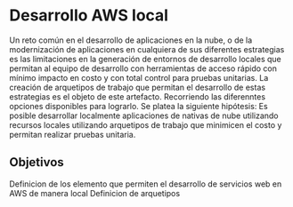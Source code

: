 # Desarrollo AWS local 
Un reto común en el desarrollo de aplicaciones en la nube, o de la modernización de aplicaciones en cualquiera de sus diferentes estrategias es las limitaciones en la generación de entornos de desarrollo locales que permitan al equipo de desarrollo con herramientas de acceso rápido con mínimo impacto en costo y con total control para pruebas unitarias.
La creación de arquetipos de trabajo que permitan el desarrollo de estas estrategias es el objeto de este artefacto. Recorriendo las diferenntes opciones disponibles para lograrlo.
Se platea la siguiente hipótesis:  Es posible desarrollar localmente aplicaciones de nativas de nube utilizando recursos locales utilizando arquetipos de trabajo que minimicen el costo y permitan realizar pruebas unitaria. 

## Objetivos
Definicion de los elemento que permiten el desarrollo de servicios web en AWS de manera local
Definicion de arquetipos
